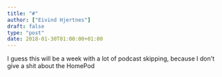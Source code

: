 ```yaml
---
title: "#"
author: ["Eivind Hjertnes"]
draft: false
type: "post"
date: 2018-01-30T01:00:00+01:00
---
```


I guess this will be a week with a lot of podcast skipping, because I
don't give a shit about the HomePod
